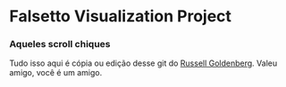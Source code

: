 # Falsetto Visualization Project

### Aqueles scroll chiques

Tudo isso aqui é cópia ou edição desse git do [Russell Goldenberg](https://github.com/russellgoldenberg/scrollama). Valeu amigo, você é um amigo. 